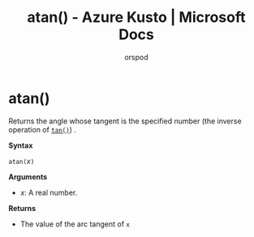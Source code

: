 ﻿---
title: atan() - Azure Kusto | Microsoft Docs
description: This article describes atan() in Azure Kusto.
author: orspod
ms.author: v-orspod
ms.reviewer: mblythe
ms.service: kusto
ms.topic: reference
ms.date: 09/24/2018
---
# atan()

Returns the angle whose tangent is the specified number (the inverse operation of [`tan()`](tanfunction.md)) .

**Syntax**

`atan(`*x*`)`

**Arguments**

* *x*: A real number.

**Returns**

* The value of the arc tangent of `x`